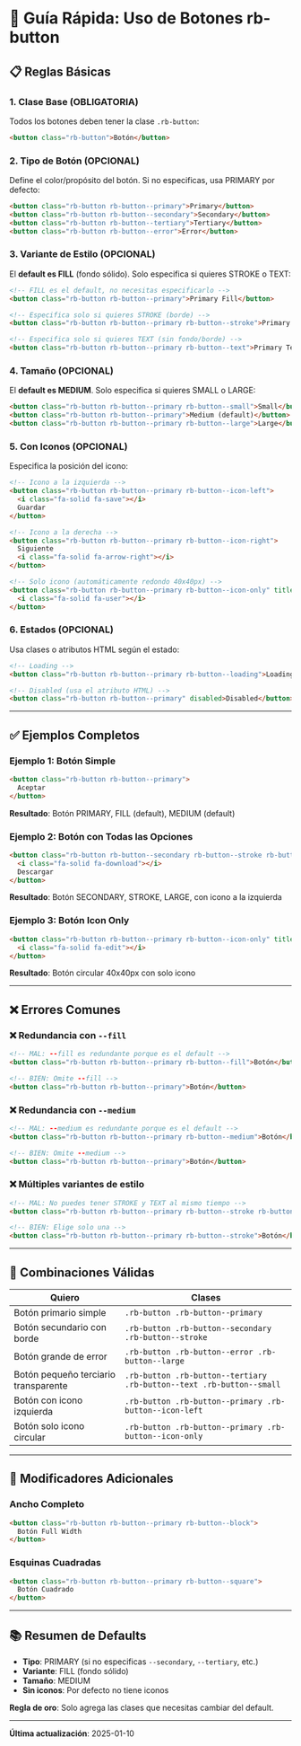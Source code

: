 # 🔘 Guía Rápida: Uso de Botones rb-button

## 📋 Reglas Básicas

### 1. **Clase Base (OBLIGATORIA)**
Todos los botones deben tener la clase `.rb-button`:

```html
<button class="rb-button">Botón</button>
```

### 2. **Tipo de Botón (OPCIONAL)**
Define el color/propósito del botón. Si no especificas, usa PRIMARY por defecto:

```html
<button class="rb-button rb-button--primary">Primary</button>
<button class="rb-button rb-button--secondary">Secondary</button>
<button class="rb-button rb-button--tertiary">Tertiary</button>
<button class="rb-button rb-button--error">Error</button>
```

### 3. **Variante de Estilo (OPCIONAL)**
El **default es FILL** (fondo sólido). Solo especifica si quieres STROKE o TEXT:

```html
<!-- FILL es el default, no necesitas especificarlo -->
<button class="rb-button rb-button--primary">Primary Fill</button>

<!-- Especifica solo si quieres STROKE (borde) -->
<button class="rb-button rb-button--primary rb-button--stroke">Primary Stroke</button>

<!-- Especifica solo si quieres TEXT (sin fondo/borde) -->
<button class="rb-button rb-button--primary rb-button--text">Primary Text</button>
```

### 4. **Tamaño (OPCIONAL)**
El **default es MEDIUM**. Solo especifica si quieres SMALL o LARGE:

```html
<button class="rb-button rb-button--primary rb-button--small">Small</button>
<button class="rb-button rb-button--primary">Medium (default)</button>
<button class="rb-button rb-button--primary rb-button--large">Large</button>
```

### 5. **Con Iconos (OPCIONAL)**
Especifica la posición del icono:

```html
<!-- Icono a la izquierda -->
<button class="rb-button rb-button--primary rb-button--icon-left">
  <i class="fa-solid fa-save"></i>
  Guardar
</button>

<!-- Icono a la derecha -->
<button class="rb-button rb-button--primary rb-button--icon-right">
  Siguiente
  <i class="fa-solid fa-arrow-right"></i>
</button>

<!-- Solo icono (automáticamente redondo 40x40px) -->
<button class="rb-button rb-button--primary rb-button--icon-only" title="Usuario">
  <i class="fa-solid fa-user"></i>
</button>
```

### 6. **Estados (OPCIONAL)**
Usa clases o atributos HTML según el estado:

```html
<!-- Loading -->
<button class="rb-button rb-button--primary rb-button--loading">Loading...</button>

<!-- Disabled (usa el atributo HTML) -->
<button class="rb-button rb-button--primary" disabled>Disabled</button>
```

---

## ✅ Ejemplos Completos

### Ejemplo 1: Botón Simple
```html
<button class="rb-button rb-button--primary">
  Aceptar
</button>
```
**Resultado**: Botón PRIMARY, FILL (default), MEDIUM (default)

### Ejemplo 2: Botón con Todas las Opciones
```html
<button class="rb-button rb-button--secondary rb-button--stroke rb-button--large rb-button--icon-left">
  <i class="fa-solid fa-download"></i>
  Descargar
</button>
```
**Resultado**: Botón SECONDARY, STROKE, LARGE, con icono a la izquierda

### Ejemplo 3: Botón Icon Only
```html
<button class="rb-button rb-button--primary rb-button--icon-only" title="Editar">
  <i class="fa-solid fa-edit"></i>
</button>
```
**Resultado**: Botón circular 40x40px con solo icono

---

## ❌ Errores Comunes

### ❌ Redundancia con `--fill`
```html
<!-- MAL: --fill es redundante porque es el default -->
<button class="rb-button rb-button--primary rb-button--fill">Botón</button>

<!-- BIEN: Omite --fill -->
<button class="rb-button rb-button--primary">Botón</button>
```

### ❌ Redundancia con `--medium`
```html
<!-- MAL: --medium es redundante porque es el default -->
<button class="rb-button rb-button--primary rb-button--medium">Botón</button>

<!-- BIEN: Omite --medium -->
<button class="rb-button rb-button--primary">Botón</button>
```

### ❌ Múltiples variantes de estilo
```html
<!-- MAL: No puedes tener STROKE y TEXT al mismo tiempo -->
<button class="rb-button rb-button--primary rb-button--stroke rb-button--text">Botón</button>

<!-- BIEN: Elige solo una -->
<button class="rb-button rb-button--primary rb-button--stroke">Botón</button>
```

---

## 🎯 Combinaciones Válidas

| Quiero | Clases |
|--------|--------|
| Botón primario simple | `.rb-button .rb-button--primary` |
| Botón secundario con borde | `.rb-button .rb-button--secondary .rb-button--stroke` |
| Botón grande de error | `.rb-button .rb-button--error .rb-button--large` |
| Botón pequeño terciario transparente | `.rb-button .rb-button--tertiary .rb-button--text .rb-button--small` |
| Botón con icono izquierda | `.rb-button .rb-button--primary .rb-button--icon-left` |
| Botón solo icono circular | `.rb-button .rb-button--primary .rb-button--icon-only` |

---

## 🔧 Modificadores Adicionales

### Ancho Completo
```html
<button class="rb-button rb-button--primary rb-button--block">
  Botón Full Width
</button>
```

### Esquinas Cuadradas
```html
<button class="rb-button rb-button--primary rb-button--square">
  Botón Cuadrado
</button>
```

---

## 📚 Resumen de Defaults

- **Tipo**: PRIMARY (si no especificas `--secondary`, `--tertiary`, etc.)
- **Variante**: FILL (fondo sólido)
- **Tamaño**: MEDIUM
- **Sin iconos**: Por defecto no tiene iconos

**Regla de oro**: Solo agrega las clases que necesitas cambiar del default.

---

**Última actualización**: 2025-01-10

